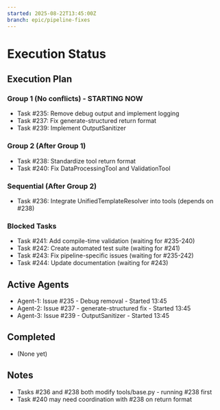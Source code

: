```yaml
---
started: 2025-08-22T13:45:00Z
branch: epic/pipeline-fixes
---
```


# Execution Status

## Execution Plan

### Group 1 (No conflicts) - STARTING NOW
- Task #235: Remove debug output and implement logging
- Task #237: Fix generate-structured return format  
- Task #239: Implement OutputSanitizer

### Group 2 (After Group 1)
- Task #238: Standardize tool return format
- Task #240: Fix DataProcessingTool and ValidationTool

### Sequential (After Group 2)
- Task #236: Integrate UnifiedTemplateResolver into tools (depends on #238)

### Blocked Tasks
- Task #241: Add compile-time validation (waiting for #235-240)
- Task #242: Create automated test suite (waiting for #241)
- Task #243: Fix pipeline-specific issues (waiting for #235-242)
- Task #244: Update documentation (waiting for #243)

## Active Agents
- Agent-1: Issue #235 - Debug removal - Started 13:45
- Agent-2: Issue #237 - generate-structured fix - Started 13:45
- Agent-3: Issue #239 - OutputSanitizer - Started 13:45

## Completed
- (None yet)

## Notes
- Tasks #236 and #238 both modify tools/base.py - running #238 first
- Task #240 may need coordination with #238 on return format